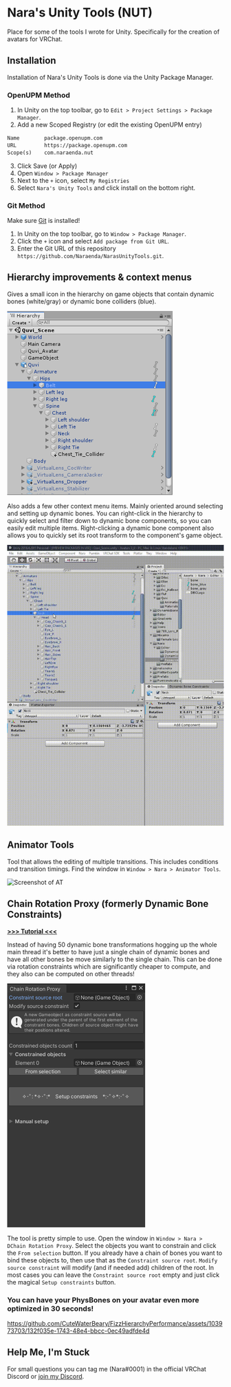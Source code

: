 # Nara's Unity Tools (NUT)

Place for some of the tools I wrote for Unity.
Specifically for the creation of avatars for VRChat.

## Installation

Installation of Nara's Unity Tools is done via the Unity Package Manager.

### OpenUPM Method

1. In Unity on the top toolbar, go to `Edit > Project Settings > Package Manager`.
2. Add a new Scoped Registry (or edit the existing OpenUPM entry)
```txt
Name        package.openupm.com
URL         https://package.openupm.com
Scope(s)    com.naraenda.nut
```
3. Click Save (or Apply)
4. Open `Window > Package Manager`
5. Next to the `+` icon, select `My Registries`
6. Select `Nara's Unity Tools` and click install on the bottom right.

### Git Method

Make sure [Git](https://git-scm.com/) is installed!

1. In Unity on the top toolbar, go to `Window > Package Manager`.
2. Click the `+` icon and select `Add package from Git URL`.
3. Enter the Git URL of this repository `https://github.com/Naraenda/NarasUnityTools.git`.

## Hierarchy improvements & context menus

Gives a small icon in the hierarchy on game objects that contain dynamic bones (white/gray) or dynamic bone colliders (blue).

![Screenshot of the hierarchy](.Media/hierarchy_screenshot.png)

Also adds a few other context menu items.
Mainly oriented around selecting and setting up dynamic bones.
You can right-click in the hierarchy to quickly select and filter down to dynamic bone components, so you can easily edit multiple items.
Right-clicking a dynamic bone component also allows you to quickly set its root transform to the component's game object.

![Demo of the right menu contexts](.Media/context_demo.gif)

## Animator Tools

Tool that allows the editing of multiple transitions.
This includes conditions and transition timings. Find the window in `Window > Nara > Animator Tools`.

![Screenshot of AT](.Media/at_screenshot.png)

## Chain Rotation Proxy (formerly Dynamic Bone Constraints)

[**>>> Tutorial <<<**](crp_tutorial.md)

Instead of having 50 dynamic bone transformations hogging up the whole main thread it's better to have just a single chain of dynamic bones and have all other bones be move similarly to the single chain.
This can be done via rotation constraints which are significantly cheaper to compute, and they also can be computed on other threads!

![Screenshot of CRP](.Media/crp_screenshot.png)

The tool is pretty simple to use.
Open the window in `Window > Nara > DChain Rotation Proxy`.
Select the objects you want to constrain and click the `From selection` button.
If you already have a chain of bones you want to bind these objects to, then use that as the `Constraint source root`.
`Modify source constraint` will modify (and if needed add) children of the root.
In most cases you can leave the `Constraint source root` empty and just click the magical `Setup constraints` button.

### You can have your PhysBones on your avatar even more optimized in 30 seconds!

https://github.com/CuteWaterBeary/FizzHierarchyPerformance/assets/103973703/132f035e-1743-48e4-bbcc-0ec49adfde4d


## Help Me, I'm Stuck

For small questions you can tag me (Nara#0001) in the official VRChat Discord or [join my Discord](https://discord.gg/ysSpNX3HSz).
